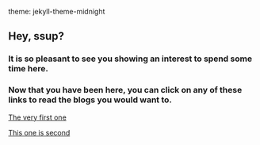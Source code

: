 theme: jekyll-theme-midnight

## Hey, ssup?
### It is so pleasant to see you showing an interest to spend some time here.
### Now that you have been here, you can click on any of these links to read the blogs you would want to.

 
 [The very first one](1.md)

 
 [This one is second](2.md)

